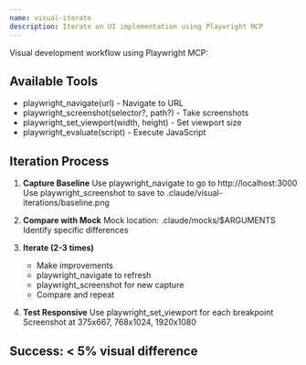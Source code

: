 ```yaml
---
name: visual-iterate
description: Iterate on UI implementation using Playwright MCP
---
```


Visual development workflow using Playwright MCP:

## Available Tools
- playwright_navigate(url) - Navigate to URL
- playwright_screenshot(selector?, path?) - Take screenshots
- playwright_set_viewport(width, height) - Set viewport size
- playwright_evaluate(script) - Execute JavaScript

## Iteration Process

1. **Capture Baseline**
   Use playwright_navigate to go to http://localhost:3000
   Use playwright_screenshot to save to .claude/visual-iterations/baseline.png

2. **Compare with Mock**
   Mock location: .claude/mocks/$ARGUMENTS
   Identify specific differences

3. **Iterate (2-3 times)**
   - Make improvements
   - playwright_navigate to refresh
   - playwright_screenshot for new capture
   - Compare and repeat

4. **Test Responsive**
   Use playwright_set_viewport for each breakpoint
   Screenshot at 375x667, 768x1024, 1920x1080

## Success: < 5% visual difference